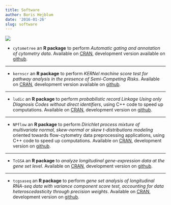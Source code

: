 ```yaml
---
title: Software
author: Boris Hejblum
date: '2016-01-26'
slug: software
---
```


![](/files/Rlogo.png) 

  * `cytometree` an **R package** to perform *Automatic gating and annotation of cytometry data*. Available on [CRAN](https:///CRAN.R-project.org/package=cytometree), development version available on [github](https://github.com/sistm/cytometree).

* * *

  * `kernscr` an **R package** to perform *KERNel machine score test for pathway analysis in the presence of Semi-Competing Risks*. Available on [CRAN](https:///CRAN.R-project.org/package=kernscr), development version available on [github](https://github.com/borishejblum/kernscr).

* * *

  * `ludic` an **R package** to perform *probabilistic record Linkage Using only DIagnosis Codes without direct identifiers*, using C++ code to speed up computations. Available on [CRAN](https:///CRAN.R-project.org/package=ludic), development version on [github](https://github.com/borishejblum/ludic).

* * *

  * `NPflow` an **R package** to perform *Dirichlet process mixture of multivariate normal, skew-normal or skew $t$-distributions modeling* oriented towards flow-cytometry data preprocessing applications, using C++ code to speed up computations. Available on [CRAN](https://cran.r-project.org/web/packages/NPflow/index.html), development version on [github](https://github.com/borishejblum/NPflow).

* * *

  * `TcGSA` an **R package** to *analyze longitudinal gene-expression data at the gene set level*. Available on [CRAN](https://cran.r-project.org/web/packages/TcGSA/index.html), development version on [github](https://github.com/borishejblum/TcGSA).

* * *

  * `tcgsaseq` an **R package** to perform *gene set analysis of longitudinal RNA-seq data with variance component score test, accounting for data heteroscedasticity through precision weights*. Available on [CRAN](https://cran.r-project.org/web/packages/tcgsaseq/index.html), development version on [github](https://github.com/denisagniel/tcgsaseq).
